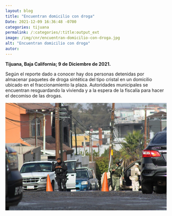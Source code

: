 ```yaml
---
layout: blog
title: "Encuentran domicilio con droga"
Date: 2021-12-09 16:36:48 -0700
categories: tijuana
permalink: /:categories/:title:output_ext
image: /img/cnr/encuentran-domicilio-con-droga.jpg
alt: "Encuentran domicilio con droga"
autor: 
---
```


**Tijuana, Baja California; 9 de Diciembre de 2021.** 

Según el reporte dado a conocer hay dos personas detenidas por almacenar paquetes de droga sintética del tipo cristal en un domicilio ubicado en el fraccionamiento la plaza.
Autoridades municipales se encuentran resguardando la vivienda y a la espera de la fiscalía para hacer el decomiso de las drogas.

<div id="carouselExampleSlidesOnly" class="carousel slide" data-ride="carousel">
  <div class="carousel-inner">
    <div class="carousel-item active">
       <img class="d-block w-100" src="/img/cnr/encuentran-domicilio-con-droga.jpg" loading="lazy"  alt="Encuentran domicilio con droga">
    </div>
  </div>
</div>